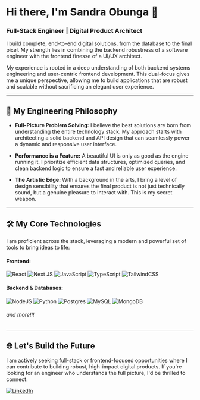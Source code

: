 # Hi there, I'm Sandra Obunga 👋

### Full-Stack Engineer | Digital Product Architect

I build complete, end-to-end digital solutions, from the database to the final pixel. My strength lies in combining the backend robustness of a software engineer with the frontend finesse of a UI/UX architect.

My experience is rooted in a deep understanding of both backend systems engineering and user-centric frontend development. This dual-focus gives me a unique perspective, allowing me to build applications that are robust and scalable without sacrificing an elegant user experience.

---

## 🔹 My Engineering Philosophy

*   **Full-Picture Problem Solving:** I believe the best solutions are born from understanding the entire technology stack. My approach starts with architecting a solid backend and API design that can seamlessly power a dynamic and responsive user interface.

*   **Performance is a Feature:** A beautiful UI is only as good as the engine running it. I prioritize efficient data structures, optimized queries, and clean backend logic to ensure a fast and reliable user experience.

*   **The Artistic Edge:** With a background in the arts, I bring a level of design sensibility that ensures the final product is not just technically sound, but a genuine pleasure to interact with. This is my secret weapon.

---

## 🛠️ My Core Technologies

I am proficient across the stack, leveraging a modern and powerful set of tools to bring ideas to life:

#### Frontend:
![React](https://img.shields.io/badge/react-%2320232a.svg?style=for-the-badge&logo=react&logoColor=%2361DAFB)
![Next JS](https://img.shields.io/badge/Next-black?style=for-the-badge&logo=next.js&logoColor=white)
![JavaScript](https://img.shields.io/badge/javascript-%23323330.svg?style=for-the-badge&logo=javascript&logoColor=%23F7DF1E)
![TypeScript](https://img.shields.io/badge/typescript-%23007ACC.svg?style=for-the-badge&logo=typescript&logoColor=white)
![TailwindCSS](https://img.shields.io/badge/tailwindcss-%2338B2AC.svg?style=for-the-badge&logo=tailwind-css&logoColor=white)

#### Backend & Databases:
![NodeJS](https://img.shields.io/badge/Node.js-43853D?style=for-the-badge&logo=node.js&logoColor=white)
![Python](https://img.shields.io/badge/python-3670A0?style=for-the-badge&logo=python&logoColor=ffdd54)
![Postgres](https://img.shields.io/badge/postgres-%23316192.svg?style=for-the-badge&logo=postgresql&logoColor=white)
![MySQL](https://img.shields.io/badge/mysql-%2300f.svg?style=for-the-badge&logo=mysql&logoColor=white)
![MongoDB](https://img.shields.io/badge/MongoDB-%234ea94b.svg?style=for-the-badge&logo=mongodb&logoColor=white)

###### and more!!!

---

## 🌐 Let's Build the Future

I am actively seeking full-stack or frontend-focused opportunities where I can contribute to building robust, high-impact digital products. If you're looking for an engineer who understands the full picture, I'd be thrilled to connect.

[![LinkedIn](https://img.shields.io/badge/LinkedIn-%230077B5.svg?style=for-the-badge&logo=linkedin&logoColor=white)](https://linkedin.com/in/sandra-obunga)

